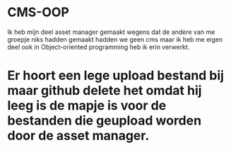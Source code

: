 # CMS-OOP

Ik heb mijn deel asset manager gemaakt wegens dat de andere van me groepje niks hadden gemaakt hadden we geen cms maar ik heb me eigen deel ook in Object-oriented programming heb ik erin verwerkt.


# Er hoort een lege upload bestand bij maar github delete het omdat hij leeg is de mapje is voor de bestanden die geupload worden door de asset manager.
